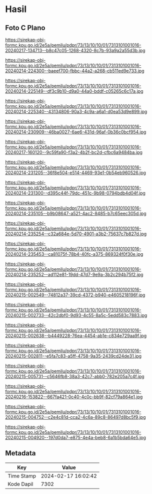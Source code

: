 # Hasil

## Foto C Plano

https://sirekap-obj-formc.kpu.go.id/2e5a/pemilu/pdpr/73/13/10/10/01/7313101001016-20240217-134713--b8c47c05-1268-4320-8c7b-93a9a2a55d3b.jpg

https://sirekap-obj-formc.kpu.go.id/2e5a/pemilu/pdpr/73/13/10/10/01/7313101001016-20240214-224300--baeef700-fbbc-44a2-a268-cb511ed9e733.jpg

https://sirekap-obj-formc.kpu.go.id/2e5a/pemilu/pdpr/73/13/10/10/01/7313101001016-20240214-225149--df3c9b10-d9a0-44a0-bddf-c05265c6c17a.jpg

https://sirekap-obj-formc.kpu.go.id/2e5a/pemilu/pdpr/73/13/10/10/01/7313101001016-20240214-225340--43134806-90a3-4c9a-a6a1-d0ea53d9e899.jpg

https://sirekap-obj-formc.kpu.go.id/2e5a/pemilu/pdpr/73/13/10/10/01/7313101001016-20240214-230909--46ba0027-6ae6-431d-96af-0b36c0bcf954.jpg

https://sirekap-obj-formc.kpu.go.id/2e5a/pemilu/pdpr/73/13/10/10/01/7313101001016-20240217-160120--9c59fa90-f3a2-4b2f-bc2d-cfbc6a9484ba.jpg

https://sirekap-obj-formc.kpu.go.id/2e5a/pemilu/pdpr/73/13/10/10/01/7313101001016-20240214-231205--36f8e504-e514-4469-93e1-0b54eb960526.jpg

https://sirekap-obj-formc.kpu.go.id/2e5a/pemilu/pdpr/73/13/10/10/01/7313101001016-20240214-231300--d395c44f-79dc-451c-9b98-0794bdb4d04f.jpg

https://sirekap-obj-formc.kpu.go.id/2e5a/pemilu/pdpr/73/13/10/10/01/7313101001016-20240214-235105--b9b08647-a521-4ac2-8485-b7c65eec305d.jpg

https://sirekap-obj-formc.kpu.go.id/2e5a/pemilu/pdpr/73/13/10/10/01/7313101001016-20240214-235254--c32a684e-5d70-4901-a3b2-75637c7b827d.jpg

https://sirekap-obj-formc.kpu.go.id/2e5a/pemilu/pdpr/73/13/10/10/01/7313101001016-20240214-235453--ca81075f-78b4-40fc-a375-869324f0f30e.jpg

https://sirekap-obj-formc.kpu.go.id/2e5a/pemilu/pdpr/73/13/10/10/01/7313101001016-20240214-235252--ad112e81-19dd-47d7-9e9a-3b2c294b75f2.jpg

https://sirekap-obj-formc.kpu.go.id/2e5a/pemilu/pdpr/73/13/10/10/01/7313101001016-20240215-002549--74812a37-39cd-4372-b940-e4605218196f.jpg

https://sirekap-obj-formc.kpu.go.id/2e5a/pemilu/pdpr/73/13/10/10/01/7313101001016-20240215-002733--42c2dbf0-9d93-4c55-8a5c-5edd583c7883.jpg

https://sirekap-obj-formc.kpu.go.id/2e5a/pemilu/pdpr/73/13/10/10/01/7313101001016-20240215-002638--b4449228-76ea-4454-ab1e-c834e729aa9f.jpg

https://sirekap-obj-formc.kpu.go.id/2e5a/pemilu/pdpr/73/13/10/10/01/7313101001016-20240215-002811--e5fa7c83-a5ff-4758-9a35-2439cd24de31.jpg

https://sirekap-obj-formc.kpu.go.id/2e5a/pemilu/pdpr/73/13/10/10/01/7313101001016-20240215-005731--c5646fb8-38a3-42c7-abb0-782e205a7c4f.jpg

https://sirekap-obj-formc.kpu.go.id/2e5a/pemilu/pdpr/73/13/10/10/01/7313101001016-20240216-153822--667fa421-0c40-4c0c-bb9f-82cf79a864e1.jpg

https://sirekap-obj-formc.kpu.go.id/2e5a/pemilu/pdpr/73/13/10/10/01/7313101001016-20240215-004752--c2e4c81d-cca2-4c6a-89c8-86497d8bc5f9.jpg

https://sirekap-obj-formc.kpu.go.id/2e5a/pemilu/pdpr/73/13/10/10/01/7313101001016-20240215-004920--197d0da7-e875-4e4a-beb8-6a1b5bda64e5.jpg


## Metadata

| Key        | Value               |
| ---------- | ------------------- |
| Time Stamp | 2024-02-17 16:02:42 |
| Kode Dapil | 7302                |



